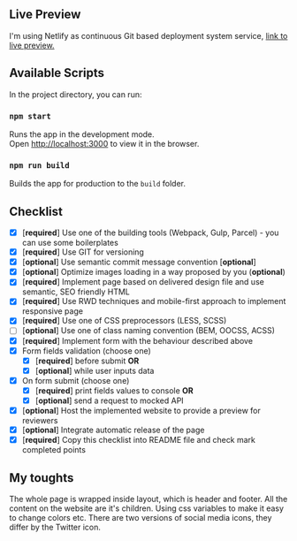 ## Live Preview
I'm using Netlify as continuous Git based deployment system service, [link to live preview.](https://buje-piotr-wolski.netlify.com)

## Available Scripts

In the project directory, you can run:

### `npm start`

Runs the app in the development mode.<br>
Open [http://localhost:3000](http://localhost:3000) to view it in the browser.


### `npm run build`

Builds the app for production to the `build` folder.<br>

## Checklist

- [x] [**required**] Use one of the building tools (Webpack, Gulp, Parcel) - you can use some boilerplates 
- [x] [**required**] Use GIT for versioning 
- [x] [**optional**] Use semantic commit message convention [**optional**]
- [x] [**optional**] Optimize images loading in a way proposed by you (**optional**)
- [x] [**required**] Implement page based on delivered design file and use semantic, SEO friendly HTML 
- [x] [**required**] Use RWD techniques and mobile-first approach to implement responsive page 
- [x] [**required**] Use one of CSS preprocessors (LESS, SCSS) 
- [ ] [**optional**] Use one of class naming convention (BEM, OOCSS, ACSS) 
- [x] [**required**] Implement form with the behaviour described above 
- [x] Form fields validation (choose one)
  - [x] [**required**] before submit **OR** 
  - [x] [**optional**] while user inputs data
      
- [x] On form submit (choose one)
  - [x] [**required**] print fields values to console **OR** 
  - [x] [**optional**] send a request to mocked API
- [x] [**optional**] Host the implemented website to provide a preview for reviewers 
- [x] [**optional**] Integrate automatic release of the page 
- [x] [**required**] Copy this checklist into README file and check mark completed points 

## My toughts

The whole page is wrapped inside layout, which is header and footer. All the content on the website are it's children.
Using css variables to make it easy to change colors etc.
There are two versions of social media icons, they differ by the Twitter icon.


